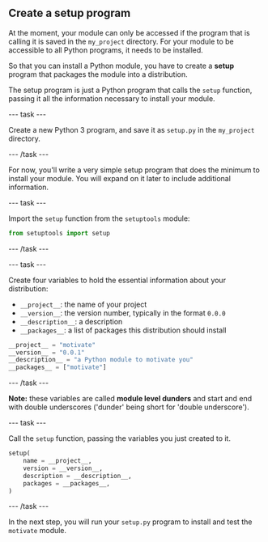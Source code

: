 ## Create a setup program

At the moment, your module can only be accessed if the program that is calling it is saved in the `my_project` directory. For your module to be accessible to all Python programs, it needs to be installed.

So that you can install a Python module, you have to create a **setup** program that packages the module into a distribution.

The setup program is just a Python program that calls the `setup` function, passing it all the information necessary to install your module.

--- task ---

Create a new Python 3 program, and save it as `setup.py` in the `my_project` directory.

--- /task ---

For now, you'll write a very simple setup program that does the minimum to install your module. You will expand on it later to include additional information.

--- task ---

Import the `setup` function from the `setuptools` module:

```python
from setuptools import setup
```

--- /task ---

--- task ---

Create four variables to hold the essential information about your distribution:
+ `__project__`: the name of your project
+ `__version__`: the version number, typically in the format `0.0.0`
+ `__description__`: a description
+ `__packages__`: a list of packages this distribution should install

```python
__project__ = "motivate"
__version__ = "0.0.1"
__description__ = "a Python module to motivate you"
__packages__ = ["motivate"]
```

--- /task ---

**Note:** these variables are called **module level dunders** and start and end with double underscores ('dunder' being short for 'double underscore').

--- task ---

Call the `setup` function, passing the variables you just created to it.

```python
setup(
    name = __project__,
    version = __version__,
    description = __description__,
    packages = __packages__,
)
```

--- /task ---

In the next step, you will run your `setup.py` program to install and test the `motivate` module.
